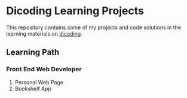 # Dicoding Learning Projects

This repository contains some of my projects and code solutions in the learning materials on [dicoding](https://dicoding.com).

## Learning Path

### Front End Web Developer

1. Personal Web Page
2. Bookshelf App
